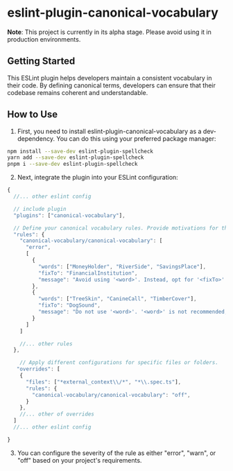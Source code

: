 # eslint-plugin-canonical-vocabulary

**Note**: This project is currently in its alpha stage. Please avoid using it in production environments.

## Getting Started

This ESLint plugin helps developers maintain a consistent vocabulary in their code. By defining canonical terms, developers can ensure that their codebase remains coherent and understandable.

## How to Use

1. First, you need to install eslint-plugin-canonical-vocabulary as a dev-dependency. You can do this using your preferred package manager:

```bash
npm install --save-dev eslint-plugin-spellcheck
yarn add --save-dev eslint-plugin-spellcheck
pnpm i --save-dev eslint-plugin-spellcheck
```

2. Next, integrate the plugin into your ESLint configuration:

```js
{
  //... other eslint config

  // include plugin
  "plugins": ["canonical-vocabulary"],

  // Define your canonical vocabulary rules. Provide motivations for the suggestions and specify alternatives.
  "rules": {
    "canonical-vocabulary/canonical-vocabulary": [
      "error",
      [
        {
          "words": ["MoneyHolder", "RiverSide", "SavingsPlace"],
          "fixTo": "FinancialInstitution",
          "message": "Avoid using '<word>'. Instead, opt for '<fixTo>' due to specific reasons.'"
        },
        {
          "words": ["TreeSkin", "CanineCall", "TimberCover"],
          "fixTo": "DogSound",
          "message": "Do not use '<word>'. '<word>' is not recommended; use '<fixTo>' instead."
        }
      ]
    ]

    //... other rules
  },

    // Apply different configurations for specific files or folders.
   "overrides": [
    {
      "files": ["*external_context\\/*", "*\\.spec.ts"],
      "rules": {
        "canonical-vocabulary/canonical-vocabulary": "off",
      }
    },
    //... other of overrides
  ]
  //... other eslint config

}
```

3. You can configure the severity of the rule as either "error", "warn", or "off" based on your project's requirements.

